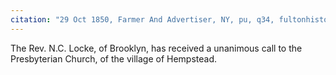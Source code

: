 ```yaml
---
citation: "29 Oct 1850, Farmer And Advertiser, NY, pu, q34, fultonhistory.com."
---
```


The Rev. N.C. Locke, of Brooklyn, has received a unanimous call to the Presbyterian Church, of the village of Hempstead.

